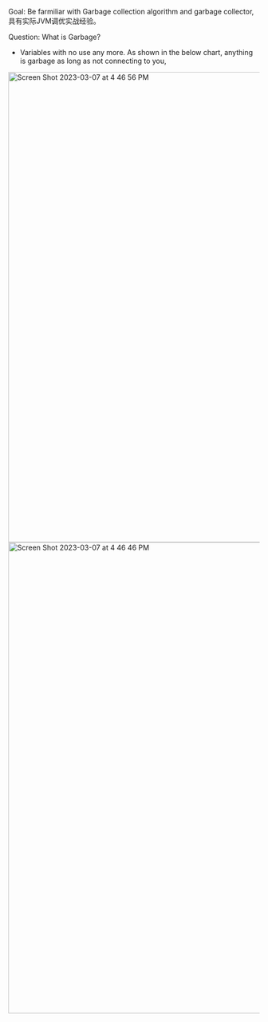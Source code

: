 Goal: Be farmiliar with Garbage collection algorithm and garbage collector, 具有实际JVM调优实战经验。

Question: What is Garbage?
- Variables with no use any more. As shown in the below chart, anything is garbage as long as not connecting to you, 
 <img width="943" alt="Screen Shot 2023-03-07 at 4 46 56 PM" src="https://user-images.githubusercontent.com/73077953/223590496-fc23fa9b-c55b-4244-a875-da60f16b894f.png">

<img width="945" alt="Screen Shot 2023-03-07 at 4 46 46 PM" src="https://user-images.githubusercontent.com/73077953/223590667-cb0ac8fb-a9ea-457e-9ee0-f9d7d28957ac.png">
